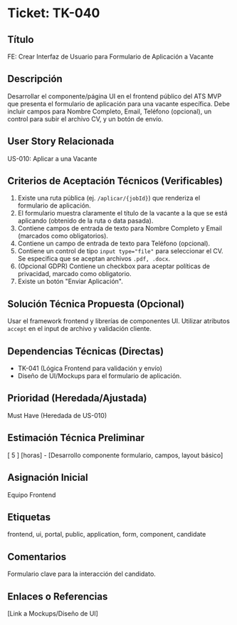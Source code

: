 # Ticket: TK-040

## Título
FE: Crear Interfaz de Usuario para Formulario de Aplicación a Vacante

## Descripción
Desarrollar el componente/página UI en el frontend público del ATS MVP que presenta el formulario de aplicación para una vacante específica. Debe incluir campos para Nombre Completo, Email, Teléfono (opcional), un control para subir el archivo CV, y un botón de envío.

## User Story Relacionada
US-010: Aplicar a una Vacante

## Criterios de Aceptación Técnicos (Verificables)
1.  Existe una ruta pública (ej. `/aplicar/{jobId}`) que renderiza el formulario de aplicación.
2.  El formulario muestra claramente el título de la vacante a la que se está aplicando (obtenido de la ruta o data pasada).
3.  Contiene campos de entrada de texto para Nombre Completo y Email (marcados como obligatorios).
4.  Contiene un campo de entrada de texto para Teléfono (opcional).
5.  Contiene un control de tipo `input type="file"` para seleccionar el CV. Se especifica que se aceptan archivos `.pdf, .docx`.
6.  (Opcional GDPR) Contiene un checkbox para aceptar políticas de privacidad, marcado como obligatorio.
7.  Existe un botón "Enviar Aplicación".

## Solución Técnica Propuesta (Opcional)
Usar el framework frontend y librerías de componentes UI. Utilizar atributos `accept` en el input de archivo y validación cliente.

## Dependencias Técnicas (Directas)
* TK-041 (Lógica Frontend para validación y envío)
* Diseño de UI/Mockups para el formulario de aplicación.

## Prioridad (Heredada/Ajustada)
Must Have (Heredada de US-010)

## Estimación Técnica Preliminar
[ 5 ] [horas] - [Desarrollo componente formulario, campos, layout básico]

## Asignación Inicial
Equipo Frontend

## Etiquetas
frontend, ui, portal, public, application, form, component, candidate

## Comentarios
Formulario clave para la interacción del candidato.

## Enlaces o Referencias
[Link a Mockups/Diseño de UI]
